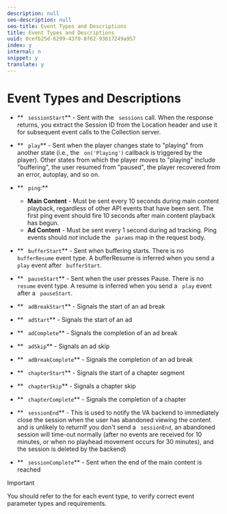```yaml
---
description: null
seo-description: null
seo-title: Event Types and Descriptions
title: Event Types and Descriptions
uuid: 0cefb25d-6299-43f0-8f62-93617249a957
index: y
internal: n
snippet: y
translate: y
---
```


# Event Types and Descriptions


* ** ` sessionStart`** - Sent with the ` sessions` call. When the response returns, you extract the Session ID from the Location header and use it for subsequent event calls to the Collection server.
* ** ` play`** - Sent when the player changes state to "playing" from another state (i.e., the ` on('Playing')` callback is triggered by the player). Other states from which the player moves to "playing" include "buffering", the user resumed from "paused", the player recovered from an error, autoplay, and so on.
* ** ` ping`:** 
    * **Main Content** - Must be sent every 10 seconds during main content playback, regardless of other API events that have been sent. The first ping event should fire 10 seconds after main content playback has begun.
    * **Ad Content** - Must be sent every 1 second during ad tracking.
  Ping events should *not* include the ` params` map in the request body.

* ** ` bufferStart`** - Sent when buffering starts. There is no ` bufferResume` event type. A bufferResume is inferred when you send a ` play` event after ` bufferStart`.
* ** ` pauseStart`** - Sent when the user presses Pause. There is no ` resume` event type. A resume is inferred when you send a ` play` event after a ` pauseStart`.
* ** ` adBreakStart`** - Signals the start of an ad break
* ** ` adStart`** - Signals the start of an ad
* ** ` adComplete`** - Signals the completion of an ad break
* ** ` adSkip`** - Signals an ad skip
* ** ` adBreakComplete`** - Signals the completion of an ad break
* ** ` chapterStart`** - Signals the start of a chapter segment
* ** ` chapterSkip`** - Signals a chapter skip
* ** ` chapterComplete`** - Signals the completion of a chapter
* ** ` sessionEnd`** - This is used to notify the VA backend to immediately close the session when the user has abandoned viewing the content and is unlikely to returnIf you don't send a ` sessionEnd`, an abandoned session will time-out normally (after no events are received for 10 minutes, or when no playhead movement occurs for 30 minutes), and the session is deleted by the backend)

* ** ` sessionComplete`** - Sent when the end of the main content is reached


>[!IMPORTANT]
>
>You should refer to the[](../../c_vhl_col-api_overview/c_vhl_col-api_reference/c_vhl_col-api_ref_json_validation.md) for each event type, to verify correct event parameter types and requirements.

